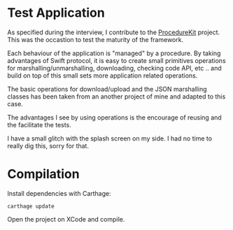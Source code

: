 # Test Application

As specified during the interview, I contribute to the [ProcedureKit](https://github.com/ProcedureKit/ProcedureKit) 
project. This was the occastion to test the maturity of the framework.

Each behaviour of the application is "managed" by a procedure.
By taking advantages of Swift protocol, it is easy to create
small primitives operations for marshalling/unmarshalling, downloading,
checking code API, etc .. and build on top of this small sets more 
application related operations.

The basic operations for download/upload and the JSON marshalling classes
has been taken from an another project of mine and adapted to this case.

The advantages I see by using operations is the encourage of reusing 
and the facilitate the tests. 

I have a small glitch with the splash screen on my side.
I had no time to really dig this, sorry for that.

# Compilation

Install dependencies with Carthage:

```
carthage update
```

Open the project on XCode and compile.